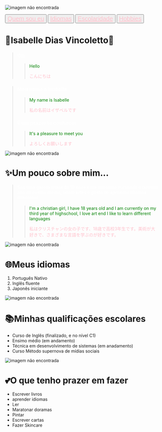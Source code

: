 ![imagem não encontrada](https://i.pinimg.com/564x/9b/36/37/9b3637bebef365b67af2f6d18ca7e506.jpg)


<button style=" font-size: 20px"> <a  style= "color: pink" href="#eu">Quem sou eu</a> </button>
<button style=" font-size: 20px"> <a  style= "color: pink" href="#idiomas">Idiomas</a> </button>
<button style=" font-size: 20px"> <a  style= "color: pink" href="#escola">Escolaridade</a> </button>
<button style=" font-size: 20px"> <a  style= "color: pink" href="#hb">Hobbies</a> </button>




 # 🌸Isabelle Dias Vincoletto🌸
>### <p style="color: white;">Olá</p>
>
>> <p style="color: green;">Hello</p>
>> <p style="color: pink;">こんにちは</p>

> ### <p style="color: white;"> Meu nome é Isabelle</p> 
>
>> <p style="color:green"> My name is Isabelle</p> 
>> <p style="color: pink"> 私の名前はイザベルです </p> 
> 
> ### <p style="color: white"> É um prazer te conhecer</p>  
>
>> <p style="color: green"> It's a pleasure to meet you</p> 
>> <p style="color: pink"> よろしくお願いします </p> 


<p id="eu"></p>

![imagem não encontrada](https://i.pinimg.com/736x/f6/c7/77/f6c777125ad4956f4849fc29e0ec3988.jpg)

# ✨Um pouco sobre mim...
>#### <p style="color: white;"> Sou uma garota cristã de 18 anos e me encontro cursando o terceiro ano do ensino médio, adoro artes e gosto de  aprender idiomas diferentes. </p>
>> <p style="color: green;">I'm a christian girl, I have 18 years old and I am currently on my third year of highschool, I love art end I like to learn different languages</p>
>> <p style="color: pink;">私はクリスチャンの女の子です、18歳で高校3年生です。美術が大好きで、さまざまな言語を学ぶのが好きです。</p>


<p id="idiomas"></p>

![imagem não encontrada](https://i.pinimg.com/564x/6d/53/1f/6d531fcaf130f7ffa3880d5391708027.jpg)

# 🌐Meus idiomas 
1. Português Nativo
2. Inglês fluente
3. Japonês iniciante 

<p id="escola"></p>

![imagem não encontrada](https://i.pinimg.com/564x/fd/f5/48/fdf5482a85b902045fcaed2b45cf5af7.jpg)

# 📚Minhas qualificações escolares
- Curso de Inglês (finalizado, e no nível C1)
- Ensimo médio (em andamento)
- Técnica em desenvolvimento de sistemas (em anadamento) 
- Curso Método supernova de mídias sociais

<p id="hb"></p>

![imagem não encontrada](https://i.pinimg.com/564x/be/30/25/be3025e423305b93c641734a21287420.jpg)

# 💕O que tenho prazer em fazer

- Escrever livros
- aprender idiomas
- Ler
- Maratonar doramas
- Pintar
- Escrever cartas
- Fazer Skincare

